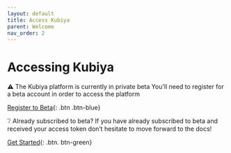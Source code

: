 ```yaml
---
layout: default
title: Access Kubiya
parent: Welcome
nav_order: 2
---
```

# Accessing Kubiya

⚠️ The Kubiya platform is currently in private beta
You’ll need to register for a beta account in order to access the platform

[Register to Beta](https://example.com){: .btn .btn-blue}

❔ Already subscribed to beta?
If you have already subscribed to beta and received your access token don’t hesitate to move forward to the docs!

[Get Started](getting_started.html){: .btn. btn-green}